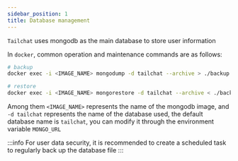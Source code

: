 ```yaml
---
sidebar_position: 1
title: Database management
---
```


`Tailchat` uses mongodb as the main database to store user information

In `docker`, common operation and maintenance commands are as follows:

```bash
# backup
docker exec -i <IMAGE_NAME> mongodump -d tailchat --archive > ./backup.archive

# restore
docker exec -i <IMAGE_NAME> mongorestore -d tailchat --archive < ./backup.archive
```

Among them `<IMAGE_NAME>` represents the name of the mongodb image, and `-d tailchat` represents the name of the database used, the default database name is `tailchat`, you can modify it through the environment variable `MONGO_URL`

:::info
For user data security, it is recommended to create a scheduled task to regularly back up the database file
:::
